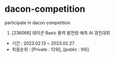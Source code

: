 # dacon-competition
participate in dacon competition 

1. [236066] 데이콘 Basic 풍력 발전량 예측 AI 경진대회
  * 기간 : 2023.02.13 ~ 2023.02.27
  * 최종순위 : [Private : 12위], [public : 9위]
